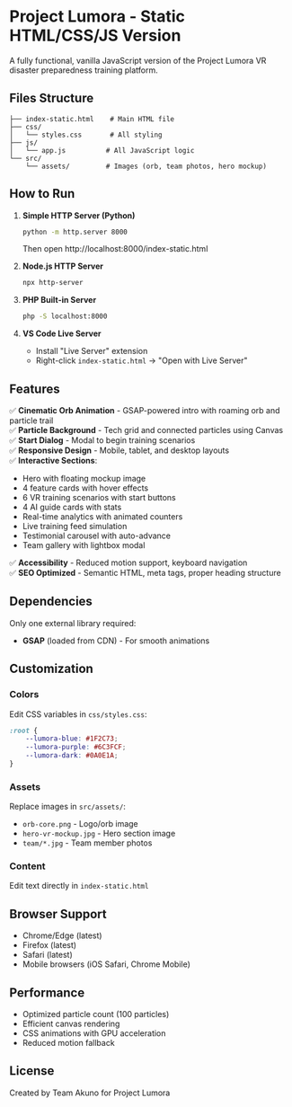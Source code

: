 # Project Lumora - Static HTML/CSS/JS Version

A fully functional, vanilla JavaScript version of the Project Lumora VR disaster preparedness training platform.

## Files Structure

```
├── index-static.html    # Main HTML file
├── css/
│   └── styles.css       # All styling
├── js/
│   └── app.js          # All JavaScript logic
└── src/
    └── assets/         # Images (orb, team photos, hero mockup)
```

## How to Run

1. **Simple HTTP Server (Python)**
   ```bash
   python -m http.server 8000
   ```
   Then open http://localhost:8000/index-static.html

2. **Node.js HTTP Server**
   ```bash
   npx http-server
   ```

3. **PHP Built-in Server**
   ```bash
   php -S localhost:8000
   ```

4. **VS Code Live Server**
   - Install "Live Server" extension
   - Right-click `index-static.html` → "Open with Live Server"

## Features

✅ **Cinematic Orb Animation** - GSAP-powered intro with roaming orb and particle trail  
✅ **Particle Background** - Tech grid and connected particles using Canvas  
✅ **Start Dialog** - Modal to begin training scenarios  
✅ **Responsive Design** - Mobile, tablet, and desktop layouts  
✅ **Interactive Sections**:
- Hero with floating mockup image
- 4 feature cards with hover effects
- 6 VR training scenarios with start buttons
- 4 AI guide cards with stats
- Real-time analytics with animated counters
- Live training feed simulation
- Testimonial carousel with auto-advance
- Team gallery with lightbox modal

✅ **Accessibility** - Reduced motion support, keyboard navigation  
✅ **SEO Optimized** - Semantic HTML, meta tags, proper heading structure

## Dependencies

Only one external library required:
- **GSAP** (loaded from CDN) - For smooth animations

## Customization

### Colors
Edit CSS variables in `css/styles.css`:
```css
:root {
    --lumora-blue: #1F2C73;
    --lumora-purple: #6C3FCF;
    --lumora-dark: #0A0E1A;
}
```

### Assets
Replace images in `src/assets/`:
- `orb-core.png` - Logo/orb image
- `hero-vr-mockup.jpg` - Hero section image
- `team/*.jpg` - Team member photos

### Content
Edit text directly in `index-static.html`

## Browser Support

- Chrome/Edge (latest)
- Firefox (latest)
- Safari (latest)
- Mobile browsers (iOS Safari, Chrome Mobile)

## Performance

- Optimized particle count (100 particles)
- Efficient canvas rendering
- CSS animations with GPU acceleration
- Reduced motion fallback

## License

Created by Team Akuno for Project Lumora